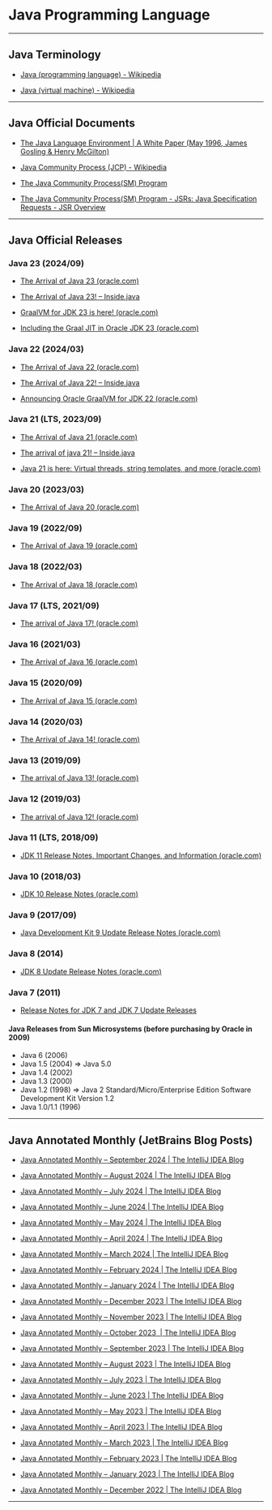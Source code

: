 # Java Programming Language

---

## Java Terminology

* [Java (programming language) - Wikipedia](https://en.wikipedia.org/wiki/Java_(programming_language))

* [Java (virtual machine) - Wikipedia](https://en.wikipedia.org/wiki/Java_virtual_machine)

---

## Java Official Documents

* [The Java Language Environment | A White Paper (May 1996, James Gosling & Henry McGilton)](https://www.oracle.com/java/technologies/language-environment.html)

* [Java Community Process (JCP) - Wikipedia](https://en.wikipedia.org/wiki/Java_Community_Process)

* [The Java Community Process(SM) Program](https://www.jcp.org/en/home/index)

* [The Java Community Process(SM) Program - JSRs: Java Specification Requests - JSR Overview](https://jcp.org/en/jsr/overview)

---

## Java Official Releases

### Java 23 (2024/09)

* [The Arrival of Java 23 (oracle.com)](https://blogs.oracle.com/java/post/the-arrival-of-java-23)

* [The Arrival of Java 23! – Inside.java](https://inside.java/2024/09/17/jdk-23-available/)

* [GraalVM for JDK 23 is here! (oracle.com)](https://blogs.oracle.com/java/post/graalvm-for-jdk-23)

* [Including the Graal JIT in Oracle JDK 23 (oracle.com)](https://blogs.oracle.com/java/post/including-the-graal-jit-in-oracle-jdk-23)

### Java 22 (2024/03)

* [The Arrival of Java 22 (oracle.com)](https://blogs.oracle.com/java/post/the-arrival-of-java-22)

* [The Arrival of Java 22! – Inside.java](https://inside.java/2024/03/19/the-arrival-of-java-22/)

* [Announcing Oracle GraalVM for JDK 22 (oracle.com)](https://blogs.oracle.com/java/post/oracle-graalvm-for-jdk-22)

### Java 21 (LTS, 2023/09)

* [The Arrival of Java 21 (oracle.com)](https://blogs.oracle.com/java/post/the-arrival-of-java-21)

* [The arrival of java 21! – Inside.java](https://inside.java/2023/09/19/the-arrival-of-java-21/)

* [Java 21 is here: Virtual threads, string templates, and more (oracle.com)](https://blogs.oracle.com/javamagazine/post/java-21-now-available)

### Java 20 (2023/03)

* [The Arrival of Java 20 (oracle.com)](https://blogs.oracle.com/java/post/the-arrival-of-java-20)

### Java 19 (2022/09)

* [The Arrival of Java 19 (oracle.com)](https://blogs.oracle.com/java/post/the-arrival-of-java-19)

### Java 18 (2022/03)

* [The Arrival of Java 18 (oracle.com)](https://blogs.oracle.com/java/post/the-arrival-of-java-18)

### Java 17 (LTS, 2021/09)

* [The arrival of Java 17! (oracle.com)](https://blogs.oracle.com/java/post/announcing-java17)

### Java 16 (2021/03)

* [The Arrival of Java 16 (oracle.com)](https://blogs.oracle.com/java/post/the-arrival-of-java-16)

### Java 15 (2020/09)

* [The Arrival of Java 15 (oracle.com)](https://blogs.oracle.com/java/post/the-arrival-of-java-15)

### Java 14 (2020/03)

* [The Arrival of Java 14! (oracle.com)](https://blogs.oracle.com/java/post/the-arrival-of-java-14)

### Java 13 (2019/09)

* [The arrival of Java 13! (oracle.com)](https://blogs.oracle.com/java/post/the-arrival-of-java-13)

### Java 12 (2019/03)

* [The arrival of Java 12! (oracle.com)](https://blogs.oracle.com/java/post/the-arrival-of-java-12)

### Java 11 (LTS, 2018/09)

* [JDK 11 Release Notes, Important Changes, and Information (oracle.com)](https://www.oracle.com/java/technologies/javase/11-relnote-issues.html)

### Java 10 (2018/03)

* [JDK 10 Release Notes (oracle.com)](https://www.oracle.com/java/technologies/javase/10-relnote-issues.html)

### Java 9 (2017/09)

* [Java Development Kit 9 Update Release Notes (oracle.com)](https://www.oracle.com/java/technologies/javase/9u-relnotes.html)

### Java 8 (2014)

* [JDK 8 Update Release Notes (oracle.com)](https://www.oracle.com/java/technologies/javase/8u-relnotes.html)

### Java 7 (2011)

* [Release Notes for JDK 7 and JDK 7 Update Releases](https://www.oracle.com/java/technologies/javase/7-support-relnotes.html)

#### Java Releases from Sun Microsystems (before purchasing by Oracle in 2009)

* Java 6 (2006)
* Java 1.5 (2004) => Java 5.0
* Java 1.4 (2002)
* Java 1.3 (2000)
* Java 1.2 (1998) => Java 2 Standard/Micro/Enterprise Edition Software Development Kit Version 1.2
* Java 1.0/1.1 (1996)

---

## Java Annotated Monthly (JetBrains Blog Posts)

* [Java Annotated Monthly – September 2024 | The IntelliJ IDEA Blog](https://blog.jetbrains.com/idea/2024/09/java-annotated-monthly-september-2024/)

* [Java Annotated Monthly – August 2024 | The IntelliJ IDEA Blog](https://blog.jetbrains.com/idea/2024/08/java-annotated-monthly-august-2024/)

* [Java Annotated Monthly – July 2024 | The IntelliJ IDEA Blog](https://blog.jetbrains.com/idea/2024/07/java-annotated-monthly-july-2024/)

* [Java Annotated Monthly – June 2024 | The IntelliJ IDEA Blog](https://blog.jetbrains.com/idea/2024/06/java-annotated-monthly-june-2024/)

* [Java Annotated Monthly – May 2024 | The IntelliJ IDEA Blog](https://blog.jetbrains.com/idea/2024/05/java-annotated-monthly-may-2024/)

* [Java Annotated Monthly – April 2024 | The IntelliJ IDEA Blog](https://blog.jetbrains.com/idea/2024/04/java-annotated-monthly-april-2024/)

* [Java Annotated Monthly – March 2024 | The IntelliJ IDEA Blog](https://blog.jetbrains.com/idea/2024/03/java-annotated-monthly-march-2024/)

* [Java Annotated Monthly – February 2024 | The IntelliJ IDEA Blog](https://blog.jetbrains.com/idea/2024/02/java-annotated-monthly-february-2024/)

* [Java Annotated Monthly – January 2024 | The IntelliJ IDEA Blog](https://blog.jetbrains.com/idea/2024/01/java-annotated-monthly-january-2024/)

* [Java Annotated Monthly – December 2023 | The IntelliJ IDEA Blog](https://blog.jetbrains.com/idea/2023/12/java-annotated-monthly-december-2023/)

* [Java Annotated Monthly – November 2023 | The IntelliJ IDEA Blog](https://blog.jetbrains.com/idea/2023/11/java-annotated-monthly-november-2023/)

* [Java Annotated Monthly – October 2023  | The IntelliJ IDEA Blog](https://blog.jetbrains.com/idea/2023/10/java-annotated-monthly-october-2023/)

* [Java Annotated Monthly – September 2023 | The IntelliJ IDEA Blog](https://blog.jetbrains.com/idea/2023/09/java-annotated-monthly-september-2023/)

* [Java Annotated Monthly – August 2023 | The IntelliJ IDEA Blog](https://blog.jetbrains.com/idea/2023/08/java-annotated-monthly-august-2023/)

* [Java Annotated Monthly – July 2023 | The IntelliJ IDEA Blog](https://blog.jetbrains.com/idea/2023/07/java-annotated-monthly-july-2023/)

* [Java Annotated Monthly – June 2023 | The IntelliJ IDEA Blog](https://blog.jetbrains.com/idea/2023/06/java-annotated-monthly-june-2023/)

* [Java Annotated Monthly – May 2023 | The IntelliJ IDEA Blog](https://blog.jetbrains.com/idea/2023/05/java-annotated-monthly-may-2023/)

* [Java Annotated Monthly – April 2023 | The IntelliJ IDEA Blog](https://blog.jetbrains.com/idea/2023/04/java-annotated-monthly-april-2023/)

* [Java Annotated Monthly – March 2023 | The IntelliJ IDEA Blog](https://blog.jetbrains.com/idea/2023/03/java-annotated-monthly-march-2023/)

* [Java Annotated Monthly – February 2023 | The IntelliJ IDEA Blog](https://blog.jetbrains.com/idea/2023/02/java-annotated-monthly-february-2023/)

* [Java Annotated Monthly – January 2023 | The IntelliJ IDEA Blog](https://blog.jetbrains.com/idea/2023/01/java-annotated-monthly-january-2023/)

* [Java Annotated Monthly – December 2022 | The IntelliJ IDEA Blog](https://blog.jetbrains.com/idea/2022/12/java-annotated-monthly-december-2022/)

---
